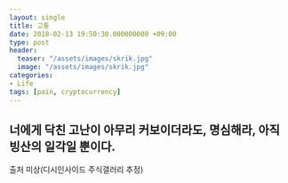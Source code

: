 ```yaml
---
layout: single
title: 고통
date: 2018-02-13 19:50:30.000000000 +09:00
type: post
header:
  teaser: "/assets/images/skrik.jpg"
  image: "/assets/images/skrik.jpg"
categories:
- Life
tags: [pain, cryptocurrency]
---
```


## 너에게 닥친 고난이 아무리 커보이더라도, 명심해라, 아직 빙산의 일각일 뿐이다.

출처 미상(디시인사이드 주식갤러리 추정)